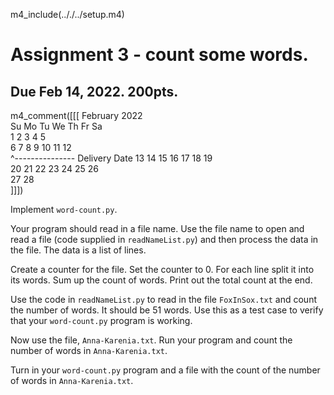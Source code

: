 
m4_include(.././../setup.m4)

# Assignment 3 - count some words.

## Due Feb 14, 2022.  200pts.

m4_comment([[[
   February 2022      
Su Mo Tu We Th Fr Sa  
       1  2  3  4  5  
 6  7  8  9 10 11 12  
       ^--------------- Delivery Date
13 14 15 16 17 18 19  
20 21 22 23 24 25 26  
27 28                 
]]])


Implement `word-count.py`.

Your program should read in a file name.  Use the file name to open
and read a file (code supplied in `readNameList.py`) and then process
the data in the file.  The data is a list of lines.

Create a counter for the file.  Set the counter to 0.
For each line split it into its words.  Sum up the count of words.
Print out the total count at the end.

Use the code in `readNameList.py` to read in the file `FoxInSox.txt`
and count the number of words.  It should be 51 words.  Use this
as a test case to verify that your `word-count.py` program is working.

Now use the file, `Anna-Karenia.txt`.   Run your program and count the number of
words in `Anna-Karenia.txt`.

Turn in your `word-count.py` program and a file with the count of 
the number of words in `Anna-Karenia.txt`.




